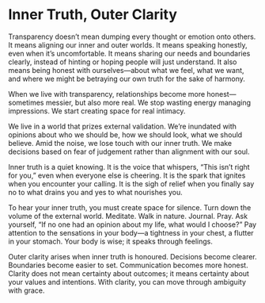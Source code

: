 # Inner Truth, Outer Clarity


Transparency doesn’t mean dumping every thought or emotion onto others. It means aligning our inner and outer worlds. It means speaking honestly, even when it’s uncomfortable. It means sharing our needs and boundaries clearly, instead of hinting or hoping people will just understand. It also means being honest with ourselves—about what we feel, what we want, and where we might be betraying our own truth for the sake of harmony.

When we live with transparency, relationships become more honest—sometimes messier, but also more real. We stop wasting energy managing impressions. We start creating space for real intimacy.

We live in a world that prizes external validation. We’re inundated with opinions about who we should be, how we should look, what we should believe. Amid the noise, we lose touch with our inner truth. We make decisions based on fear of judgement rather than alignment with our soul.

Inner truth is a quiet knowing. It is the voice that whispers, “This isn’t right for you,” even when everyone else is cheering. It is the spark that ignites when you encounter your calling. It is the sigh of relief when you finally say no to what drains you and yes to what nourishes you.

To hear your inner truth, you must create space for silence. Turn down the volume of the external world. Meditate. Walk in nature. Journal. Pray. Ask yourself, “If no one had an opinion about my life, what would I choose?” Pay attention to the sensations in your body—a tightness in your chest, a flutter in your stomach. Your body is wise; it speaks through feelings.

Outer clarity arises when inner truth is honoured. Decisions become clearer. Boundaries become easier to set. Communication becomes more honest. Clarity does not mean certainty about outcomes; it means certainty about your values and intentions. With clarity, you can move through ambiguity with grace.
